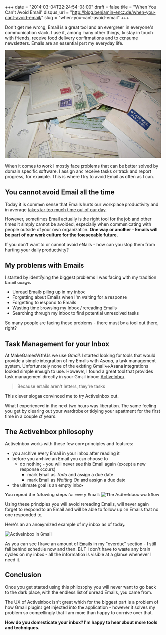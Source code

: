 +++
date = "2014-03-04T22:24:54-08:00"
draft = false
title = "When You Can't Avoid Email"
disqus_url = "http://blog.benjamin-encz.de/when-you-cant-avoid-email/"
slug = "when-you-cant-avoid-email"
+++

Don't get me wrong, Email is a great tool and an evergreen in everyone's communication stack. I use it, among many other things, to stay in touch with friends, receive food delivery confirmations and to consume newsletters. Emails are an essential part my everyday life.

<!--more-->

![Pile of letters](pile_of_letters.jpg)

When it comes to work I mostly face problems that can be better solved by domain specific software. I assign and receive tasks or track and report progress, for example. This is where I try to avoid Email as often as I can.

## You cannot avoid Email all the time


Today it is common sense that Emails hurts our workplace productivity and in average [takes far too much time out of our day](http://http://www.inc.com/news/articles/201103/workers-spend-half-day-being-unproductive.html).

However, sometimes Email actually is the right tool for the job and other times it simply cannot be avoided, especially when communicating with people outside of your own organization. **One way or another - Emails will be part of our work culture for the foreseeable future.**

If you don't want to or cannot avoid eMails - how can you stop them from hurting your daily productivity?

## My problems with Emails


I started by identifying the biggest problems I was facing with my tradition Email usage:

* Unread Emails piling up in my inbox
* Forgetting about Emails when I'm waiting for a response
* Forgetting to respond to Emails
* Wasting time browsing my Inbox / rereading Emails
* Searching through my inbox to find potential unresolved tasks

So many people are facing these problems - there must be a tool out there, right?

## Task Management for your Inbox

At MakeGamesWithUs we use *Gmail*. I started looking for tools that would provide a simple integration of my Emails with *Asana*, a task management system.
Unfortunately none of the existing Gmail<->Asana integrations looked simple enough to use. However, I found a great tool that provides task management directly in your Gmail inbox:  [ActiveInbox](http://www.activeinboxhq.com/).

> Because emails aren't letters,
> they're tasks

This clever slogan convinced me to try ActiveInbox out.

What I experienced in the next two hours was liberation. The same feeling you get by clearing out your wardrobe or tidying your apartment for the first time in a couple of years.

## The ActiveInbox philosophy

ActiveInbox works with these few core principles and features:

* you archive every Email in your inbox after reading it
* before you archive an Email you can choose to
  * do nothing - you will never see this Email again (except a new response occurs)
    * mark Email as *Todo* and assign a due date
    * mark Email as *Waiting On* and assign a due date
* the ultimate goal is an empty inbox

You repeat the following steps for every Email:
![The ActiveInbox workflow](http://puu.sh/7iNvX.png)

Using these principles you will avoid rereading Emails, will never again forget to respond to an Email and will be able to follow up on Emails that no one responded to.

Here's an an anonymized example of my inbox as of today:

![ActiveInbox in Gmail](http://puu.sh/7iwjR.png)

As you can see I have an amount of Emails in my "overdue" section - I still fall behind schedule now and then.
BUT I don't have to waste any brain cycles on my inbox - all the information is visible at a glance whenever I need it.

## Conclusion

Once you get started using this philosophy you will never want to go back to the dark place, with the endless list of unread Emails, you came from.

The UX of ActiveInbox isn't great which for the biggest part is a problem of how Gmail plugins get injected into the application - however it solves my problem so compellingly that I am more than happy to connive over that.

**How do you domesticate your inbox? I'm happy to hear about more tools and techniques.**
